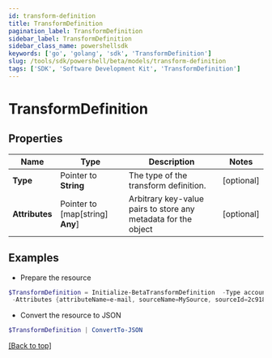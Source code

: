 ```yaml
---
id: transform-definition
title: TransformDefinition
pagination_label: TransformDefinition
sidebar_label: TransformDefinition
sidebar_class_name: powershellsdk
keywords: ['go', 'golang', 'sdk', 'TransformDefinition'] 
slug: /tools/sdk/powershell/beta/models/transform-definition
tags: ['SDK', 'Software Development Kit', 'TransformDefinition']
---
```



# TransformDefinition

## Properties

Name | Type | Description | Notes
------------ | ------------- | ------------- | -------------
**Type** |  Pointer to **String** | The type of the transform definition. | [optional] 
**Attributes** |  Pointer to [map[string] **Any**] | Arbitrary key-value pairs to store any metadata for the object | [optional] 

## Examples

- Prepare the resource
```powershell
$TransformDefinition = Initialize-BetaTransformDefinition  -Type accountAttribute `
 -Attributes {attributeName=e-mail, sourceName=MySource, sourceId=2c9180877a826e68017a8c0b03da1a53}
```

- Convert the resource to JSON
```powershell
$TransformDefinition | ConvertTo-JSON
```


[[Back to top]](#) 

